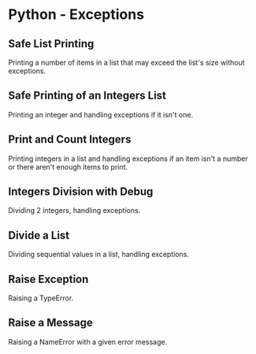 # Python - Exceptions

## Safe List Printing
Printing a number of items in a list that may exceed the list's size without exceptions.

## Safe Printing of an Integers List
Printing an integer and handling exceptions if it isn't one.

## Print and Count Integers
Printing integers in a list and handling exceptions if an item isn't a number or there aren't enough items to print.

## Integers Division with Debug
Dividing 2 integers, handling exceptions.

## Divide a List
Dividing sequential values in a list, handling exceptions.

## Raise Exception
Raising a TypeError.

## Raise a Message
Raising a NameError with a given error message.
